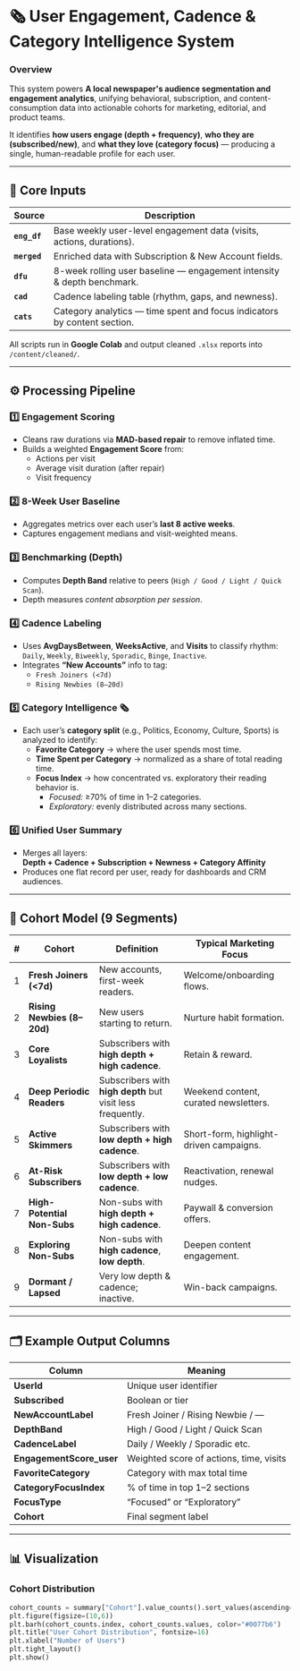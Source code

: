 # 🗞️ User Engagement, Cadence & Category Intelligence System

### Overview
This system powers **A local newspaper's audience segmentation and engagement analytics**, unifying behavioral, subscription, and content-consumption data into actionable cohorts for marketing, editorial, and product teams.

It identifies **how users engage (depth + frequency)**, **who they are (subscribed/new)**, and **what they love (category focus)** — producing a single, human-readable profile for each user.

---

## 🧩 Core Inputs

| Source | Description |
|--------|--------------|
| **`eng_df`** | Base weekly user-level engagement data (visits, actions, durations). |
| **`merged`** | Enriched data with Subscription & New Account fields. |
| **`dfu`** | 8-week rolling user baseline — engagement intensity & depth benchmark. |
| **`cad`** | Cadence labeling table (rhythm, gaps, and newness). |
| **`cats`** | Category analytics — time spent and focus indicators by content section. |

All scripts run in **Google Colab** and output cleaned `.xlsx` reports into `/content/cleaned/`.

---

## ⚙️ Processing Pipeline

### 1️⃣ Engagement Scoring  
- Cleans raw durations via **MAD-based repair** to remove inflated time.  
- Builds a weighted **Engagement Score** from:
  - Actions per visit  
  - Average visit duration (after repair)  
  - Visit frequency  

### 2️⃣ 8-Week User Baseline  
- Aggregates metrics over each user’s **last 8 active weeks**.  
- Captures engagement medians and visit-weighted means.

### 3️⃣ Benchmarking (Depth)  
- Computes **Depth Band** relative to peers (`High / Good / Light / Quick Scan`).  
- Depth measures *content absorption per session*.

### 4️⃣ Cadence Labeling  
- Uses **AvgDaysBetween**, **WeeksActive**, and **Visits** to classify rhythm:  
  `Daily`, `Weekly`, `Biweekly`, `Sporadic`, `Binge`, `Inactive`.  
- Integrates **“New Accounts”** info to tag:  
  - `Fresh Joiners (<7d)`  
  - `Rising Newbies (8–20d)`

### 5️⃣ Category Intelligence 🗞️  
- Each user’s **category split** (e.g., Politics, Economy, Culture, Sports) is analyzed to identify:  
  - **Favorite Category** → where the user spends most time.  
  - **Time Spent per Category** → normalized as a share of total reading time.  
  - **Focus Index** → how concentrated vs. exploratory their reading behavior is.  
    - *Focused:* ≥70% of time in 1–2 categories.  
    - *Exploratory:* evenly distributed across many sections.

### 6️⃣ Unified User Summary  
- Merges all layers:  
  **Depth + Cadence + Subscription + Newness + Category Affinity**  
- Produces one flat record per user, ready for dashboards and CRM audiences.

---

## 🧠 Cohort Model (9 Segments)

| # | Cohort | Definition | Typical Marketing Focus |
|---|---------|-------------|--------------------------|
| 1 | **Fresh Joiners (<7d)** | New accounts, first-week readers. | Welcome/onboarding flows. |
| 2 | **Rising Newbies (8–20d)** | New users starting to return. | Nurture habit formation. |
| 3 | **Core Loyalists** | Subscribers with **high depth + high cadence**. | Retain & reward. |
| 4 | **Deep Periodic Readers** | Subscribers with **high depth** but visit less frequently. | Weekend content, curated newsletters. |
| 5 | **Active Skimmers** | Subscribers with **low depth + high cadence**. | Short-form, highlight-driven campaigns. |
| 6 | **At-Risk Subscribers** | Subscribers with **low depth + low cadence**. | Reactivation, renewal nudges. |
| 7 | **High-Potential Non-Subs** | Non-subs with **high depth + high cadence**. | Paywall & conversion offers. |
| 8 | **Exploring Non-Subs** | Non-subs with **high cadence**, **low depth**. | Deepen content engagement. |
| 9 | **Dormant / Lapsed** | Very low depth & cadence; inactive. | Win-back campaigns. |

---

## 🗂️ Example Output Columns

| Column | Meaning |
|--------|----------|
| **UserId** | Unique user identifier |
| **Subscribed** | Boolean or tier |
| **NewAccountLabel** | Fresh Joiner / Rising Newbie / — |
| **DepthBand** | High / Good / Light / Quick Scan |
| **CadenceLabel** | Daily / Weekly / Sporadic etc. |
| **EngagementScore_user** | Weighted score of actions, time, visits |
| **FavoriteCategory** | Category with max total time |
| **CategoryFocusIndex** | % of time in top 1–2 sections |
| **FocusType** | “Focused” or “Exploratory” |
| **Cohort** | Final segment label |

---

## 📊 Visualization

### Cohort Distribution
```python
cohort_counts = summary["Cohort"].value_counts().sort_values(ascending=True)
plt.figure(figsize=(10,6))
plt.barh(cohort_counts.index, cohort_counts.values, color="#0077b6")
plt.title("User Cohort Distribution", fontsize=16)
plt.xlabel("Number of Users")
plt.tight_layout()
plt.show()
